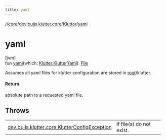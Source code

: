 ```yaml
---
title: yaml
---
```

//[core](../../../index.html)/[dev.buijs.klutter.core](../index.html)/[Klutter](index.html)/[yaml](yaml.html)



# yaml



[jvm]\
fun [yaml](yaml.html)(which: [Klutter.KlutterYaml](-klutter-yaml/index.html)): [File](https://docs.oracle.com/javase/8/docs/api/java/io/File.html)



Assumes all yaml files for klutter configuration are stored in [root](../../../../core/dev.buijs.klutter.core/-klutter/root.md)/klutter.



#### Return



absolute path to a requested yaml file.



## Throws


| | |
|---|---|
| [dev.buijs.klutter.core.KlutterConfigException](../-klutter-config-exception/index.html) | if file(s) do not exist. |



